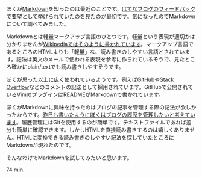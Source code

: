 <p>ぼくが<a href="http://ja.wikipedia.org/wiki/Markdown">Markdown</a>を知ったのは最近のことです。<a href="http://blog.hatena.ne.jp/-/feedback/13208692334729903188">はてなブログのフィードバックで要望として挙げられていた</a>のを見たのが最初です。気になったのでMarkdownについて調べてみました。</p>
<p>Markdownとは軽量マークアップ言語のひとつです。軽量という表現が適切かは分かりませんが<a href="http://ja.wikipedia.org/wiki/Markdown">Wikipediaではそのように書かれています</a>。マークアップ言語であるところのHTMLよりも「軽量」な、読み書きのしやすい言語とされています。記法は英文のメールで使われる表現を参考に作られているそうで、見たところ確かにplain/textでも読み書きしやすそうです。</p>
<p>ぼくが思った以上に広く使われているようです。例えば<a href="http://github.com/">GitHub</a>や<a href="http://stackoverflow.com/">Stack Overflow</a>などのコメントの記法として採用されています。GitHubで公開されているVimのプラグインはREADMEがMarkdownで書かれています。</p>
<p>ぼくがMarkdownに興味を持ったのはブログの記事を管理する際の記法が欲しかったからです。<a href="entry/2012/01/17/221528">昨日も書いたようにぼくはブログの履歴を管理したいと考えています</a>。履歴管理にはGitを使用するのが簡単です。テキストファイルであれば差分も簡単に確認できます。しかしHTMLを直接読み書きするのは嬉しくありません。HTMLに変換できる読み書きのしやすい記法を探していたところにMarkdownが現れたのです。</p>
<p>そんなわけでMarkdownを試してみたいと思います。</p>
<p>74 min.</p>